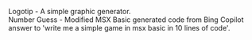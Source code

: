 Logotip - A simple graphic generator.<br />
Number Guess - Modified MSX Basic generated code from Bing Copilot answer to 'write me a simple game in msx basic in 10 lines of code'.<br />
